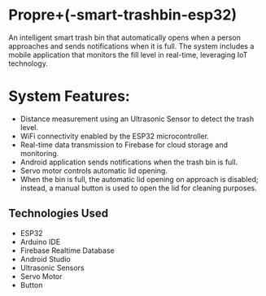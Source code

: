 # Propre+(-smart-trashbin-esp32)
An intelligent smart trash bin that automatically opens when a person approaches and sends notifications when it is full. The system includes a mobile application that monitors the fill level in real-time, leveraging IoT technology.

# System Features:
- Distance measurement using an Ultrasonic Sensor to detect the trash level.
- WiFi connectivity enabled by the ESP32 microcontroller.
- Real-time data transmission to Firebase for cloud storage and monitoring.
- Android application sends notifications when the trash bin is full.
- Servo motor controls automatic lid opening.
- When the bin is full, the automatic lid opening on approach is disabled; instead, a manual button is used to open the lid for cleaning purposes.

## Technologies Used
- ESP32
- Arduino IDE
- Firebase Realtime Database
- Android Studio
- Ultrasonic Sensors
- Servo Motor
- Button 
